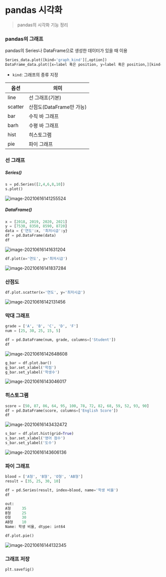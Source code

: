 # pandas 시각화

> pandas의 시각화 기능 정리



### pandas의 그래프

pandas의 Series나 DataFrame으로 생성한 데이터가 있을 때 이용

```python
Series_data.plot([kind='graph_kind'][,option])
DataFrame_data.plot([x=label 혹은 position, y=label 혹은 position,][kind='graph_kind'][,option])
```

- `kind`: 그래프의 종류 지정

| 옵션    | 의미                     |
| ------- | ------------------------ |
| line    | 선 그래프(기본)          |
| scatter | 산점도(DataFrame만 가능) |
| bar     | 수직 바 그래프           |
| barh    | 수평 바 그래프           |
| hist    | 히스토그램               |
| pie     | 파이 그래프              |



### 선 그래프

##### Series()

```python
s = pd.Series([2,4,6,8,10])
s.plot()
```

![image-20210616141255524](pandas_visualization.assets/image-20210616141255524.png)

##### DataFrame()

```python
x = [2018, 2019, 2020, 2021]
y = [7530, 8350, 8590, 8720]
data = {'연도':x, '최저시급':y}
df = pd.DataFrame(data)
df
```

![image-20210616141631204](pandas_visualization.assets/image-20210616141631204.png)

```python
df.plot(x='연도', y='최저시급')
```

![image-20210616141837284](pandas_visualization.assets/image-20210616141837284.png)



### 산점도

```python
df.plot.scatter(x='연도', y='최저시급')
```

![image-20210616142131456](pandas_visualization.assets/image-20210616142131456.png)

### 막대 그래프

```python
grade = ['A', 'B', 'C', 'D', 'F']
num = [25, 30, 25, 15, 5]

df = pd.DataFrame(num, grade, columns=['Student'])
df
```

![image-20210616142648608](pandas_visualization.assets/image-20210616142648608.png)

```python
g_bar = df.plot.bar()
g_bar.set_xlabel('학점')
g_bar.set_ylabel('학생수')
```

![image-20210616143046017](pandas_visualization.assets/image-20210616143046017.png)



### 히스토그램

```python
score = [50, 87, 86, 64, 95, 100, 78, 72, 82, 68, 59, 52, 93, 90]
df = pd.DataFrame(score, columns=['English Score'])
df
```

![image-20210616143432472](pandas_visualization.assets/image-20210616143432472.png)

```python
s_bar = df.plot.hist(grid=True)
s_bar.set_xlabel('영어 점수')
s_bar.set_ylabel('도수')
```

![image-20210616143606136](pandas_visualization.assets/image-20210616143606136.png)

### 파이 그래프

```python
blood = ['A형', 'B형', 'O형', 'AB형']
result = [35, 25, 30, 10]

df = pd.Series(result, index=blood, name='학생 비율')
df
```

```python
out:
A형     35
B형     25
O형     30
AB형    10
Name: 학생 비율, dtype: int64
```

```python
df.plot.pie()
```

![image-20210616144132345](pandas_visualization.assets/image-20210616144132345.png)

### 그래프 저장

```python
plt.savefig()
```

